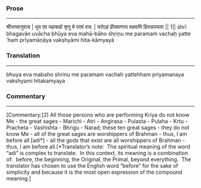 ### Prose 
 --- 
श्रीभगवानुवाच |
भूय एव महाबाहो शृणु मे परमं वच: |
यत्तेऽहं प्रीयमाणाय वक्ष्यामि हितकाम्यया || 1||
śhrī bhagavān uvācha
bhūya eva mahā-bāho śhṛiṇu me paramaṁ vachaḥ
yatte ’haṁ prīyamāṇāya vakṣhyāmi hita-kāmyayā

### Translation 
 --- 
bhuya eva mabaho shrinu me paramam vachah yattehham priyamanaya vakshyami hitakamyaya

### Commentary 
 --- 
[Commentary:]2) All those persons who are performing Kriya do not know Me - the great sages - Marichi - Atri - Angirasa - Pulasta - Pulaha - Krtu - Pracheta - Vashishta - Bhrigu - Narad; these ten great sages - they do not know Me - all of the great sages are worshippers of Brahman - thus, I am before all [adi*] - all the gods that exist are all worshippers of Brahman - thus, I am before all.[*Translator’s note:  The spiritual meaning of the word “adi” is complex to translate.  In this context, its meaning is a combination of:  before, the beginning, the Original, the Primal, beyond everything.  The translator has chosen to use the English word “before” for the sake of simplicity and because it is the most open expression of the compound meaning.]
